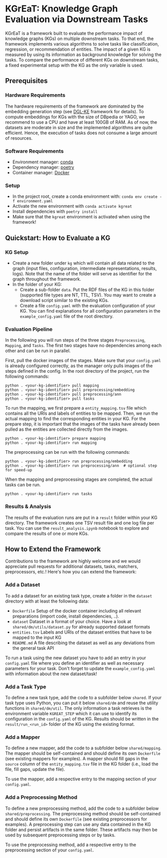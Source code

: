 # KGrEaT: **K**nowledge **Gr**aph **E**v**a**luation via Downstream **T**asks
KGrEaT is a framework built to evaluate the performance impact of knowledge graphs (KGs) on multiple downstream tasks.
To that end, the framework implements various algorithms to solve tasks like classification, regression, or recommendation of entities.
The impact of a given KG is measured by using its information as background knowledge for solving the tasks.
To compare the performance of different KGs on downstream tasks, a fixed experimental setup with the KG as the only variable is used.

## Prerequisites
### Hardware Requirements
The hardware requirements of the framework are dominated by the embedding generation step (see [DGL-KE](https://github.com/awslabs/dgl-ke) framework for details).
To compute embeddings for KGs with the size of DBpedia or YAGO, we recommend to use a CPU and have at least 100GB of RAM.
As of now, the datasets are moderate in size and the implemented algorithms are quite efficient.
Hence, the execution of tasks does not consume a large amount of resources.


### Software Requirements
- Environment manager: [conda](https://docs.continuum.io/anaconda/install/)
- Dependency manager: [poetry](https://python-poetry.org/docs/#installation)
- Container manager: [Docker](https://www.docker.com)

### Setup
- In the project root, create a conda environment with: `conda env create -f environment.yaml`
- Activate the new environment with `conda activate kgreat`
- Install dependencies with `poetry install`
- Make sure that the `kgreat` environment is activated when using the framework!


## Quickstart: How to Evaluate a KG
### KG Setup
- Create a new folder under `kg` which will contain all data related to the graph (input files, configuration, intermediate representations, results, logs). Note that the name of the folder will serve as identifier for the graph throughout the framework.
- In the folder of your KG:
  - Create a sub-folder `data`. Put the RDF files of the KG in this folder (supported file types are NT, TTL, TSV). You may want to create a download script similar to the existing KGs.
  - Create a file `config.yaml` with the evaluation configuration of your KG. You can find explanations for all configuration parameters in the `example_config.yaml` file of the root directory.
  
### Evaluation Pipeline
In the following you will run steps of the three stages `Preprocessing`, `Mapping`, and `Tasks`. The first two stages have no dependencies among each other and can be run in parallel.

First, pull the docker images of the stages. Make sure that your `config.yaml` is already configured correctly, as the manager only pulls images of the steps defined in the config. In the root directory of the project, run the following commands:
```shell
python . <your-kg-identifier> pull mapping
python . <your-kg-identifier> pull preprocessing/embedding
python . <your-kg-identifier> pull preprocessing/ann
python . <your-kg-identifier> pull tasks
```

To run the mapping, we first prepare a `entity_mapping.tsv` file which contains all the URIs and labels of entities to be mapped. Then, we run the actual mapping to find the corresponding entities in your KG. For the prepare step, it is important that the images of the tasks have already been pulled as the entities are collected directly from the images. 
```shell
python . <your-kg-identifier> prepare mapping
python . <your-kg-identifier> run mapping
```

The preprocessing can be run with the following commands:
```shell
python . <your-kg-identifier> run preprocessing/embedding
python . <your-kg-identifier> run preprocessing/ann  # optional step for speed-up
```

When the mapping and preprocessing stages are completed, the actual tasks can be run.
```shell
python . <your-kg-identifier> run tasks
```

### Results & Analysis
The results of the evaluation runs are put in a `result` folder within your KG directory. The framework creates one TSV result file and one log file per task.
You can use the `result_analysis.ipynb` notebook to explore and compare the results of one or more KGs.


## How to Extend the Framework
Contributions to the framework are highly welcome and we would appreciate pull requests
for additional datasets, tasks, matchers, preprocessors, etc.! Here's how you can extend the framework:

### Add a Dataset
To add a dataset for an existing task type, create a folder in the `dataset` directory with at least the following data:
- `Dockerfile` Setup of the docker container including all relevant preparations (import code, install dependencies, ..).
- `dataset` Dataset in a format of your choice. Have a look at `shared/dm/utils/dataset.py` for already supported dataset formats
- `entities.tsv` Labels and URIs of the dataset entities that have to be mapped to the input KG
- `README.md` A file describing the dataset as well as any deviations from the general task API

To run a task using the new dataset you have to add an entry in your `config.yaml` file where you define an identifier as well as necessary parameters for your task. Don't forget to update the `example_config.yaml` with information about the new dataset/task!

### Add a Task Type
To define a new task type, add the code to a subfolder below `shared`. If your task type uses Python, you can put it below `shared/dm` and reuse the utility functions in `shared/dm/util`.
The only information a task retrieves is the environment variable `KGREAT_STEP` which it can use to identify its configuration in the `config.yaml` of the KG.
Results should be written in the `result/run_<run_id>` folder of the KG using the existing format. 

### Add a Mapper
To define a new mapper, add the code to a subfolder below `shared/mapping`. The mapper should be self-contained and should define its own `Dockerfile` (see existing mappers for examples).
A mapper should fill gaps in the `source` column of the `entity_mapping.tsv` file in the KG folder (i.e., load the file, fill gaps, update the file).

To use the mapper, add a respective entry to the mapping section of your `config.yaml`.

### Add a Preprocessing Method
To define a new preprocessing method, add the code to a subfolder below `shared/preprocessing`. The preprocessing method should be self-contained and should define its own `Dockerfile` (see existing preprocessors for examples).
A preprocessing step can use any data contained in the KG folder and persist artifacts in the same folder. These artifacts may then be used by subsequent preprocessing steps or by tasks.

To use the preprocessing method, add a respective entry to the preprocessing section of your `config.yaml`.